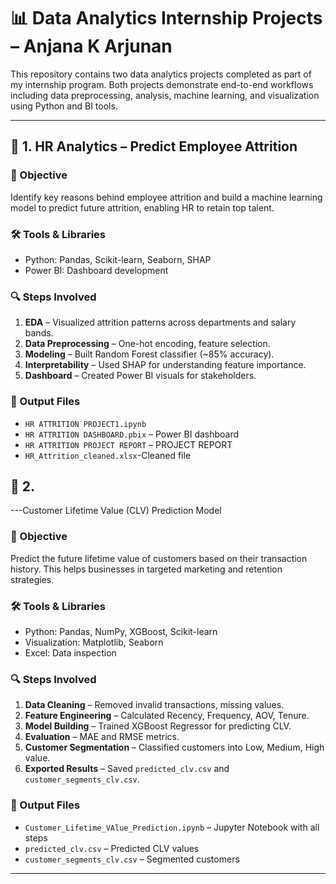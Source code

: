 # 📊 Data Analytics Internship Projects – Anjana K Arjunan

This repository contains two data analytics projects completed as part of my internship program. Both projects demonstrate end-to-end workflows including data preprocessing, analysis, machine learning, and visualization using Python and BI tools.

---

## 🔹 1. HR Analytics – Predict Employee Attrition

### 📌 Objective
Identify key reasons behind employee attrition and build a machine learning model to predict future attrition, enabling HR to retain top talent.

### 🛠️ Tools & Libraries
- Python: Pandas, Scikit-learn, Seaborn, SHAP
- Power BI: Dashboard development

### 🔍 Steps Involved
1. **EDA** – Visualized attrition patterns across departments and salary bands.
2. **Data Preprocessing** – One-hot encoding, feature selection.
3. **Modeling** – Built Random Forest classifier (~85% accuracy).
4. **Interpretability** – Used SHAP for understanding feature importance.
5. **Dashboard** – Created Power BI visuals for stakeholders.

### 📁 Output Files
- `HR ATTRITION PROJECT1.ipynb`
- `HR ATTRITION DASHBOARD.pbix` – Power BI dashboard
- `HR ATTRITION PROJECT REPORT` – PROJECT REPORT
- `HR_Attrition_cleaned.xlsx`-Cleaned file
## 🔹 2. 
---Customer Lifetime Value (CLV) Prediction Model

### 📌 Objective
Predict the future lifetime value of customers based on their transaction history. This helps businesses in targeted marketing and retention strategies.

### 🛠️ Tools & Libraries
- Python: Pandas, NumPy, XGBoost, Scikit-learn
- Visualization: Matplotlib, Seaborn
- Excel: Data inspection

### 🔍 Steps Involved
1. **Data Cleaning** – Removed invalid transactions, missing values.
2. **Feature Engineering** – Calculated Recency, Frequency, AOV, Tenure.
3. **Model Building** – Trained XGBoost Regressor for predicting CLV.
4. **Evaluation** – MAE and RMSE metrics.
5. **Customer Segmentation** – Classified customers into Low, Medium, High value.
6. **Exported Results** – Saved `predicted_clv.csv` and `customer_segments_clv.csv`.

### 📁 Output Files
- `Customer_Lifetime_VAlue_Prediction.ipynb` – Jupyter Notebook with all steps
- `predicted_clv.csv` – Predicted CLV values
- `customer_segments_clv.csv` – Segmented customers


---






